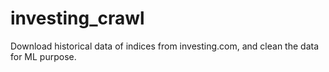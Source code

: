 # investing_crawl
Download historical data of indices from investing.com, and clean the data for ML purpose.
